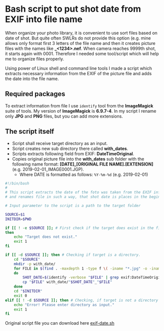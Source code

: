 # Bash script to put shot date from EXIF into file name

When organize your photo library, it is convenient to use sort files based on date of shot. But quite often SWLRs do not provide this option (e.g. mine allows only format first 3 letters of the file name and then it creates picture files with the names like **<ABC>_<1234>.nef**. When camera reaches 9999th shot, it starts again with 0001. Therefore I needed some tool/script which will help me to organize files properly.

Using power of Linux shell and command line tools I made a script which extracts necessary information from the EXIF of the picture file and adds the date into the file name.

## Required packages

To extract information from file I use `identify` tool from the **ImageMagick** suite of tools. My version of **ImageMagick** is **6.9.7-4**.
In my script I rename only **JPG** and **PNG** files, but you can add more extensions.

## The script itself

- Script shall receive target directory as an input.
- Script creates new sub directory there called **with_dates**.
- Scripts extracts following field from EXIF: **DateTimeOriginal**.
- Copies original picture file into the **with_dates** sub folder with the following name format: **[DATE]_[ORIGINAL FILE NAME].[EXTENSION]** (e.g. 2019-02-01_IMAGE0001.JGP).
	- Where DATE is formatted as follows: `%Y-%m-%d` (e.g. 2019-02-01)


```sh
#!/bin/bash
#
# This script extracts the date of the foto was taken from the EXIF information
# and renames file in such a way, that shot date is places in the beginning of the file name.

# Input parameter to the script is a path to the target folder

SOURCE=$1
INITDIR=$PWD

if [[ ! -e $SOURCE ]]; # First check if the target does exist in the file system
then
	echo "Target does not exist."
	exit 1
fi

if [[ -d $SOURCE ]]; then # Checking if target is a directory.
	cd "$SOURCE"
	mkdir -p with_date/
	for FILE in $(find . -maxdepth 1 -type f \( -iname "*.jpg" -o -iname "*.png" \) -printf "%f\n")
	do
		SHOT_DATE=$(identify -verbose "$FILE" | grep exif:DateTimeOriginal: | awk -F":" '{print $3"-"$4"-"$5}' | cut -b2-11)
		cp "$FILE" with_date/"$SHOT_DATE"_"$FILE"
	done
	cd "$INITDIR"	
	exit 0
elif [[ ! -d $SOURCE ]]; then # Checking, if target is not a directory (e.g. file, device, etc.)
	echo "Error! Please enter directory as input."
	exit 1
fi

```

Original script file you can download here [exif-date.sh](files/exif-date.sh)

